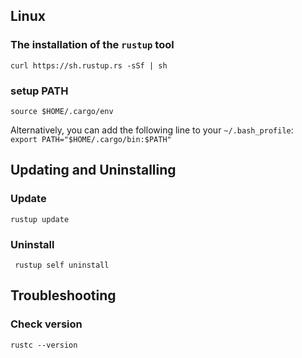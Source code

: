 ## Linux
### The installation of the ```rustup``` tool 
```curl https://sh.rustup.rs -sSf | sh```

### setup PATH
``` source $HOME/.cargo/env ```

Alternatively, you can add the following line to your ```~/.bash_profile```:
``` export PATH="$HOME/.cargo/bin:$PATH"```

## Updating and Uninstalling
### Update
``` rustup update ```

### Uninstall
``` rustup self uninstall```

## Troubleshooting
### Check version
``` rustc --version ```


